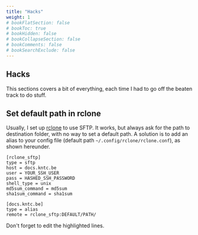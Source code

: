 ```yaml
---
title: "Hacks"
weight: 1
# bookFlatSection: false
# bookToc: true
# bookHidden: false
# bookCollapseSection: false
# bookComments: false
# bookSearchExclude: false
---
```


## Hacks

This sections covers a bit of everything, each time I had to go off the beaten track to do stuff.

## Set default path in rclone

Usually, I set up [rclone](https://rclone.org/) to use SFTP. It works, but always ask for the path to destination folder, with no way to set a default path. A solution is to add an alias to your config file (default path `~/.config/rclone/rclone.conf`), as shown hereunder.

```text {hl_lines=[4,5,12] style=emacs}
[rclone_sftp]
type = sftp
host = docs.kntc.be
user = YOUR_SSH_USER
pass = HASHED_SSH_PASSWORD
shell_type = unix
md5sum_command = md5sum
sha1sum_command = sha1sum

[docs.kntc.be]
type = alias
remote = rclone_sftp:DEFAULT/PATH/
```

Don't forget to edit the highlighted lines.